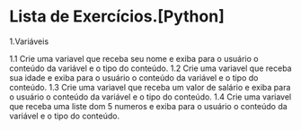 <h1>Lista de Exercícios.[Python]</h1>

1.Variáveis

1.1 Crie uma variavel que receba seu nome  e exiba para o usuário o conteúdo da variável e o tipo do conteúdo.
1.2 Crie uma variavel que receba sua idade e exiba para o usuário o conteúdo da variável e o tipo do conteúdo.
1.3 Crie uma variavel que receba um valor de salário e exiba para o usuário o conteúdo da variável e o tipo do conteúdo.
1.4 Crie uma variavel que receba uma liste dom 5 numeros e exiba para o usuário o conteúdo da variável e o tipo do conteúdo.
